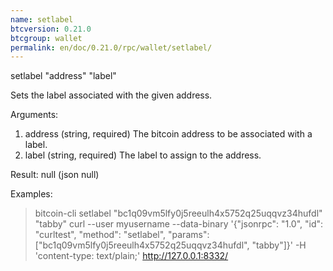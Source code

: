 ```yaml
---
name: setlabel
btcversion: 0.21.0
btcgroup: wallet
permalink: en/doc/0.21.0/rpc/wallet/setlabel/
---
```


setlabel "address" "label"

Sets the label associated with the given address.

Arguments:
1. address    (string, required) The bitcoin address to be associated with a label.
2. label      (string, required) The label to assign to the address.

Result:
null    (json null)

Examples:
> bitcoin-cli setlabel "bc1q09vm5lfy0j5reeulh4x5752q25uqqvz34hufdl" "tabby"
> curl --user myusername --data-binary '{"jsonrpc": "1.0", "id": "curltest", "method": "setlabel", "params": ["bc1q09vm5lfy0j5reeulh4x5752q25uqqvz34hufdl", "tabby"]}' -H 'content-type: text/plain;' http://127.0.0.1:8332/


